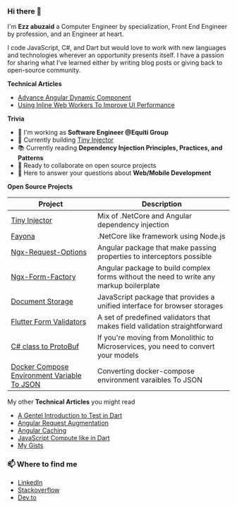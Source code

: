### Hi there 👋

I'm **Ezz abuzaid** a Computer Engineer by specialization, Front End Engineer by profession, and an Engineer at heart.

I code JavaScript, C#, and Dart but would love to work with new languages and technologies wherever an opportunity presents itself. I have a passion for sharing what I’ve learned either by writing blog posts or giving back to open-source community.


**Technical Articles**
* [Advance Angular Dynamic Component](https://dev.to/this-is-angular/advance-angular-dynamic-component-12e)
* [Using Inline Web Workers To Improve UI Performance](https://dev.to/ezzabuzaid/using-inline-web-workers-to-improve-ui-performance-540n)


**Trivia**

- 🔭 I'm working as **Software Engineer @Equiti Group**
- 🌱 Currently building [Tiny Injector](https://github.com/ezzabuzaid/tiny-injector)
- 📚 Currently reading **Dependency Injection Principles, Practices, and Patterns**
- 👯 Ready to collaborate on open source projects
- 💬 Here to answer your questions about **Web/Mobile Development**

**Open Source Projects**
<table>
  <thead>
    <tr>
      <th>Project</th>
      <th>Description</th>
    </tr>
  </thead>
  <tbody>
    <tr>
      <td><a href='https://github.com/ezzabuzaid/tiny-injector'>Tiny Injector</a></td>
      <td>Mix of .NetCore and Angular dependency injection</td>
    </tr>
    <tr>
      <td><a href='https://github.com/ezzabuzaid/fayona'>Fayona</a></td>
      <td>.NetCore like framework using Node.js</td>
    </tr>
    <tr>
      <td><a href='https://github.com/ezzabuzaid/ngx-request-options'>Ngx-Request-Options</a></td>
      <td>Angular package that make passing properties to interceptors possible</td>
    </tr>
    <tr>
      <td><a href='https://github.com/ezzabuzaid/ngx-form-factory'>Ngx-Form-Factory</a></td>
      <td>Angular package to build complex forms without the need to write any markup boilerplate</td>
    </tr>
    <tr>
      <td><a href='https://github.com/ezzabuzaid/document-storage'>Document Storage</a></td>
      <td>JavaScript package that provides a unified interface for browser storages</td>
    </tr>
    <tr>
      <td><a href='https://github.com/ezzabuzaid/form-validators'>Flutter Form Validators</a></td>
      <td>A set of predefined validators that makes field validation straightforward</td>
    </tr>
    <tr>
      <td><a href='https://repl.it/join/cplrwnea-ezzabuzaid1'>C# class to ProtoBuf</a></td>
      <td>If you're moving from Monolithic to Microservices, you need to convert your models</td>
    </tr>
    <tr>
      <td><a href='https://repl.it/@EzzAbuzaid1/Docker-Compose-Keys-To-JsonObject'>Docker Compose Environment Variable To JSON</a></td>
      <td>Converting docker-compose environment varaibles To JSON</td>
    </tr>
  </tbody>
</table>


My other **Technical Articles** you might read
* [A Gentel Introduction to Test in Dart](https://github.com/ezzabuzaid/Flutter-Dart-Test-Session/blob/main/test_session.pdf)
* [Angular Request Augmentation](https://dev.to/ezzabuzaid/angular-request-augmentation-2nd3)
* [Angular Caching](https://dev.to/ezzabuzaid/angular-api-caching-2p12)
* [JavaScript Compute like in Dart](https://dev.to/ezzabuzaid/javascript-dart-compute-2k2f)
* [My Gists](https://gist.github.com/ezzabuzaid)

### 📫 Where to find me
- [LinkedIn](https://www.linkedin.com/in/ezzabuzaid/) 
- [Stackoverflow](https://stackoverflow.com/story/ezzabuzaid)
- [Dev.to](https://dev.to/ezzabuzaid)
